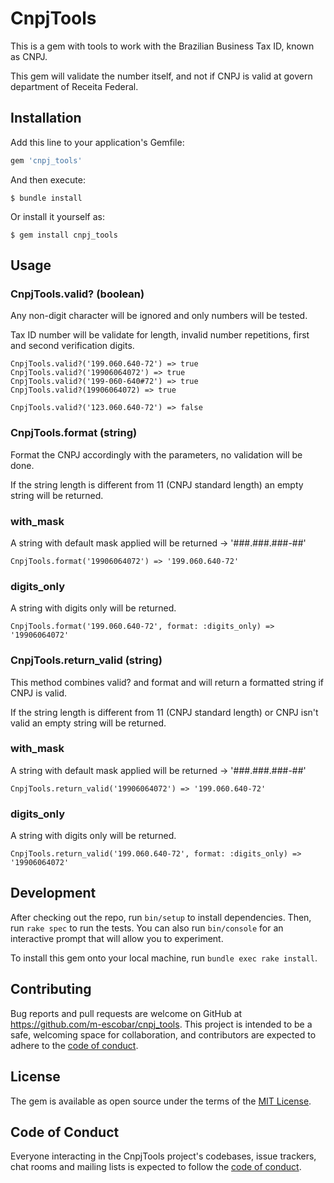 # CnpjTools

This is a gem with tools to work with the Brazilian Business Tax ID, known as CNPJ.

This gem will validate the number itself, and not if CNPJ is valid at govern department of Receita Federal.

## Installation

Add this line to your application's Gemfile:

```ruby
gem 'cnpj_tools'
```

And then execute:

    $ bundle install

Or install it yourself as:

    $ gem install cnpj_tools

## Usage

### CnpjTools.valid? (boolean)
Any non-digit character will be ignored and only numbers will be tested.

Tax ID number will be validate for length, invalid number repetitions, first and second verification digits.

    CnpjTools.valid?('199.060.640-72') => true
    CnpjTools.valid?('19906064072') => true
    CnpjTools.valid?('199-060-640#72') => true
    CnpjTools.valid?(19906064072) => true

    CnpjTools.valid?('123.060.640-72') => false


### CnpjTools.format (string)
Format the CNPJ accordingly with the parameters, no validation will be done.

If the string length is different from 11 (CNPJ standard length) an empty string will be returned.

### with_mask
A string with default mask applied will be returned -> '###.###.###-##'

    CnpjTools.format('19906064072') => '199.060.640-72'

### digits_only
A string with digits only will be returned.

    CnpjTools.format('199.060.640-72', format: :digits_only) => '19906064072'


### CnpjTools.return_valid (string)
This method combines valid? and format and will return a formatted string if CNPJ is valid.

If the string length is different from 11 (CNPJ standard length) or CNPJ isn't valid an empty string will be returned.

### with_mask
A string with default mask applied will be returned -> '###.###.###-##'

    CnpjTools.return_valid('19906064072') => '199.060.640-72'

### digits_only
A string with digits only will be returned.

    CnpjTools.return_valid('199.060.640-72', format: :digits_only) => '19906064072'


## Development

After checking out the repo, run `bin/setup` to install dependencies. Then, run `rake spec` to run the tests. You can also run `bin/console` for an interactive prompt that will allow you to experiment.

To install this gem onto your local machine, run `bundle exec rake install`.


## Contributing

Bug reports and pull requests are welcome on GitHub at https://github.com/m-escobar/cnpj_tools. This project is intended to be a safe, welcoming space for collaboration, and contributors are expected to adhere to the [code of conduct](https://github.com/m-escobar/cnpj_tools/blob/master/CODE_OF_CONDUCT.md).

## License

The gem is available as open source under the terms of the [MIT License](https://opensource.org/licenses/MIT).

## Code of Conduct

Everyone interacting in the CnpjTools project's codebases, issue trackers, chat rooms and mailing lists is expected to follow the [code of conduct](https://github.com/m-escobar/cnpj_tools/blob/master/CODE_OF_CONDUCT.md).
